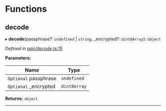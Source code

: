 

# Functions

<a id="decode"></a>

##  decode

▸ **decode**(passphrase?: *`undefined` | `string`*, _encrypted?: *`Uint8Array`*): `object`

*Defined in [pair/decode.ts:15](https://github.com/polkadot-js/common/blob/7919b34/packages/keyring/src/pair/decode.ts#L15)*

**Parameters:**

| Name | Type |
| ------ | ------ |
| `Optional` passphrase | `undefined` | `string` |
| `Optional` _encrypted | `Uint8Array` |

**Returns:** `object`

___

